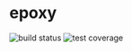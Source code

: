 # epoxy

![build status](https://img.shields.io/travis/gimre/epoxy/master.svg?style=flat-square)
![test coverage](https://img.shields.io/codecov/c/github/gimre/epoxy/master.svg?style=flat-square)
